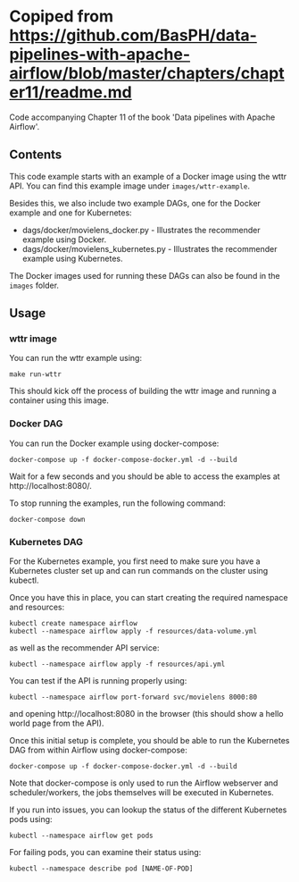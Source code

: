 # Copiped from https://github.com/BasPH/data-pipelines-with-apache-airflow/blob/master/chapters/chapter11/readme.md

Code accompanying Chapter 11 of the book 'Data pipelines with Apache Airflow'.

## Contents

This code example starts with an example of a Docker image using the wttr API. You can find this example image under `images/wttr-example`.

Besides this, we also include two example DAGs, one for the Docker example and one for Kubernetes:

- dags/docker/movielens_docker.py - Illustrates the recommender example using Docker.
- dags/docker/movielens_kubernetes.py - Illustrates the recommender example using Kubernetes.

The Docker images used for running these DAGs can also be found in the `images` folder.

## Usage

### wttr image

You can run the wttr example using:

    make run-wttr

This should kick off the process of building the wttr image and running a container using this image.

### Docker DAG

You can run the Docker example using docker-compose:

    docker-compose up -f docker-compose-docker.yml -d --build

Wait for a few seconds and you should be able to access the examples at http://localhost:8080/.

To stop running the examples, run the following command:

    docker-compose down

### Kubernetes DAG

For the Kubernetes example, you first need to make sure you have a Kubernetes cluster set up and can run commands on the cluster using kubectl.

Once you have this in place, you can start creating the required namespace and resources:

    kubectl create namespace airflow
    kubectl --namespace airflow apply -f resources/data-volume.yml

as well as the recommender API service:

    kubectl --namespace airflow apply -f resources/api.yml

You can test if the API is running properly using:

    kubectl --namespace airflow port-forward svc/movielens 8000:80

and opening http://localhost:8080 in the browser (this should show a hello world page from the API).

Once this initial setup is complete, you should be able to run the Kubernetes DAG from within Airflow using docker-compose:

    docker-compose up -f docker-compose-docker.yml -d --build

Note that docker-compose is only used to run the Airflow webserver and scheduler/workers, the jobs themselves will be executed in Kubernetes.

If you run into issues, you can lookup the status of the different Kubernetes pods using:

    kubectl --namespace airflow get pods

For failing pods, you can examine their status using:

    kubectl --namespace describe pod [NAME-OF-POD]
